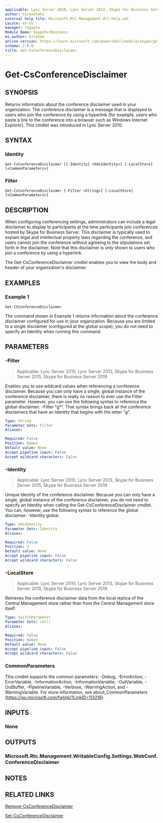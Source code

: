 ```yaml
---
applicable: Lync Server 2010, Lync Server 2013, Skype for Business Server 2015, Skype for Business Server 2019
author: hirenshah1
external help file: Microsoft.Rtc.Management.dll-help.xml
Locale: en-US
manager: rogupta
Module Name: SkypeForBusiness
ms.author: hirshah
online version: https://learn.microsoft.com/powershell/module/skype/get-csconferencedisclaimer
schema: 2.0.0
title: Get-CsConferenceDisclaimer
---
```


# Get-CsConferenceDisclaimer

## SYNOPSIS
Returns information about the conference disclaimer used in your organization.
The conference disclaimer is a message that is displayed to users who join the conference by using a hyperlink (for example, users who paste a link to the conference into a browser such as Windows Internet Explorer).
This cmdlet was introduced in Lync Server 2010.


## SYNTAX

### Identity
```
Get-CsConferenceDisclaimer [[-Identity] <XdsIdentity>] [-LocalStore] [<CommonParameters>]
```

### Filter
```
Get-CsConferenceDisclaimer [-Filter <String>] [-LocalStore] [<CommonParameters>]
```

## DESCRIPTION
When configuring conferencing settings, administrators can include a legal disclaimer to display to participants at the time participants join conferences hosted by Skype for Business Server.
This disclaimer is typically used to explain legal and intellectual property laws regarding the conference, and users cannot join the conference without agreeing to the stipulations set forth in the disclaimer.
Note that this disclaimer is only shown to users who join a conference by using a hyperlink.

The Get-CsConferenceDisclaimer cmdlet enables you to view the body and header of your organization's disclaimer.


## EXAMPLES

### Example 1
```
Get-CSConferenceDisclaimer
```

The command shown in Example 1 returns information about the conference disclaimer configured for use in your organization.
Because you are limited to a single disclaimer (configured at the global scope), you do not need to specify an Identity when running this command.


## PARAMETERS

### -Filter

> Applicable: Lync Server 2010, Lync Server 2013, Skype for Business Server 2015, Skype for Business Server 2019

Enables you to use wildcard values when referencing a conference disclaimer.
Because you can only have a single, global instance of the conference disclaimer, there is really no reason to ever use the Filter parameter.
However, you can use the following syntax to reference the global disclaimer: -Filter "g*".
That syntax brings back all the conference disclaimers that have an Identity that begins with the letter "g".

```yaml
Type: String
Parameter Sets: Filter
Aliases:

Required: False
Position: Named
Default value: None
Accept pipeline input: False
Accept wildcard characters: False
```

### -Identity

> Applicable: Lync Server 2010, Lync Server 2013, Skype for Business Server 2015, Skype for Business Server 2019

Unique Identity of the conference disclaimer.
Because you can only have a single, global instance of the conference disclaimer, you do not need to specify an Identity when calling the Get-CsConferenceDisclaimer cmdlet.
You can, however, use the following syntax to reference the global disclaimer: -Identity global.

```yaml
Type: XdsIdentity
Parameter Sets: Identity
Aliases:

Required: False
Position: 2
Default value: None
Accept pipeline input: False
Accept wildcard characters: False
```

### -LocalStore

> Applicable: Lync Server 2010, Lync Server 2013, Skype for Business Server 2015, Skype for Business Server 2019

Retrieves the conference disclaimer data from the local replica of the Central Management store rather than from the Central Management store itself.

```yaml
Type: SwitchParameter
Parameter Sets: (All)
Aliases:

Required: False
Position: Named
Default value: None
Accept pipeline input: False
Accept wildcard characters: False
```

### CommonParameters
This cmdlet supports the common parameters: -Debug, -ErrorAction, -ErrorVariable, -InformationAction, -InformationVariable, -OutVariable, -OutBuffer, -PipelineVariable, -Verbose, -WarningAction, and -WarningVariable. For more information, see about_CommonParameters (https://go.microsoft.com/fwlink/?LinkID=113216).


## INPUTS

### None


## OUTPUTS

### Microsoft.Rtc.Management.WritableConfig.Settings.WebConf.ConferenceDisclaimer


## NOTES


## RELATED LINKS

[Remove-CsConferenceDisclaimer](Remove-CsConferenceDisclaimer.md)

[Set-CsConferenceDisclaimer](Set-CsConferenceDisclaimer.md)
